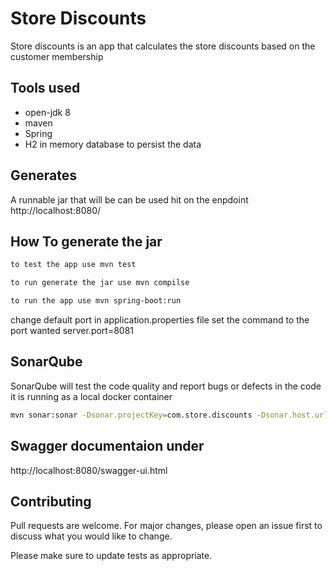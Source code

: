 # Store Discounts

Store discounts is an app that calculates the store discounts based on the customer membership

## Tools used

- open-jdk 8
- maven
- Spring
- H2 in memory database to persist the data

## Generates
A runnable jar that will be can be used hit on the enpdoint http://localhost:8080/

## How To generate the jar
```bash
to test the app use mvn test
```

```bash
to run generate the jar use mvn compilse
```

```bash
to run the app use mvn spring-boot:run
```
change default port in application.properties file set the command to the port wanted server.port=8081

## SonarQube
SonarQube will test the code quality and report bugs or defects in the code it is running as a local docker container 

```bash
mvn sonar:sonar -Dsonar.projectKey=com.store.discounts -Dsonar.host.url=http://localhost:9000 -Dsonar.login=d7c4a871f46591a44eae70c3e48401a59b9f0d5c
```
## Swagger documentaion under
http://localhost:8080/swagger-ui.html

## Contributing
Pull requests are welcome. For major changes, please open an issue first to discuss what you would like to change.

Please make sure to update tests as appropriate.


